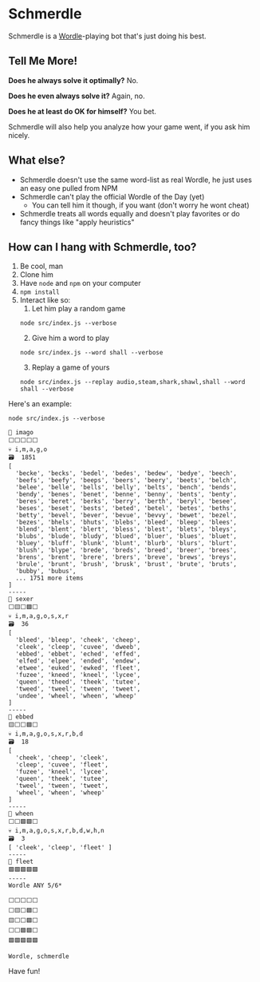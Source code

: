 # Schmerdle

Schmerdle is a [Wordle](https://www.nytimes.com/games/wordle/index.html)-playing bot that's just doing his best.

## Tell Me More!

**Does he always solve it optimally?** No.

**Does he even always solve it?** Again, no.

**Does he at least do OK for himself?** You bet.

Schmerdle will also help you analyze how your game went, if you ask him nicely.

## What else?

- Schmerdle doesn't use the same word-list as real Wordle, he just uses an easy one pulled from NPM
- Schmerdle can't play the official Wordle of the Day (yet)
  - You can tell him it though, if you want (don't worry he wont cheat)
- Schmerdle treats all words equally and doesn't play favorites or do fancy things like "apply heuristics"

## How can I hang with Schmerdle, too?

1. Be cool, man
2. Clone him
3. Have `node` and `npm` on your computer
4. `npm install`
5. Interact like so:
   1. Let him play a random game
    ```
    node src/index.js --verbose
    ```
   2. Give him a word to play
    ```
    node src/index.js --word shall --verbose
    ```
   3. Replay a game of yours
    ```
    node src/index.js --replay audio,steam,shark,shawl,shall --word shall --verbose
    ```

Here's an example:
```
node src/index.js --verbose

🤔 imago
⬜⬜⬜⬜⬜
💀 i,m,a,g,o
🗃️  1851
[
  'becke', 'becks', 'bedel', 'bedes', 'bedew', 'bedye', 'beech',
  'beefs', 'beefy', 'beeps', 'beers', 'beery', 'beets', 'belch',
  'belee', 'belle', 'bells', 'belly', 'belts', 'bench', 'bends',
  'bendy', 'benes', 'benet', 'benne', 'benny', 'bents', 'benty',
  'beres', 'beret', 'berks', 'berry', 'berth', 'beryl', 'besee',
  'beses', 'beset', 'bests', 'beted', 'betel', 'betes', 'beths',
  'betty', 'bevel', 'bever', 'bevue', 'bevvy', 'bewet', 'bezel',
  'bezes', 'bhels', 'bhuts', 'blebs', 'bleed', 'bleep', 'blees',
  'blend', 'blent', 'blert', 'bless', 'blest', 'blets', 'bleys',
  'blubs', 'blude', 'bludy', 'blued', 'bluer', 'blues', 'bluet',
  'bluey', 'bluff', 'blunk', 'blunt', 'blurb', 'blurs', 'blurt',
  'blush', 'blype', 'brede', 'breds', 'breed', 'breer', 'brees',
  'brens', 'brent', 'brere', 'brers', 'breve', 'brews', 'breys',
  'brule', 'brunt', 'brush', 'brusk', 'brust', 'brute', 'bruts',
  'bubby', 'bubus',
  ... 1751 more items
]
-----
🤔 sexer
⬜🟨⬜🟩⬜
💀 i,m,a,g,o,s,x,r
🗃️  36
[
  'bleed', 'bleep', 'cheek', 'cheep',
  'cleek', 'cleep', 'cuvee', 'dweeb',
  'ebbed', 'ebbet', 'eched', 'effed',
  'elfed', 'elpee', 'ended', 'endew',
  'etwee', 'euked', 'ewked', 'fleet',
  'fuzee', 'kneed', 'kneel', 'lycee',
  'queen', 'theed', 'theek', 'tutee',
  'tweed', 'tweel', 'tween', 'tweet',
  'undee', 'wheel', 'wheen', 'wheep'
]
-----
🤔 ebbed
🟨⬜⬜🟩⬜
💀 i,m,a,g,o,s,x,r,b,d
🗃️  18
[
  'cheek', 'cheep', 'cleek',
  'cleep', 'cuvee', 'fleet',
  'fuzee', 'kneel', 'lycee',
  'queen', 'theek', 'tutee',
  'tweel', 'tween', 'tweet',
  'wheel', 'wheen', 'wheep'
]
-----
🤔 wheen
⬜⬜🟩🟩⬜
💀 i,m,a,g,o,s,x,r,b,d,w,h,n
🗃️  3
[ 'cleek', 'cleep', 'fleet' ]
-----
🤔 fleet
🟩🟩🟩🟩🟩
-----
Wordle ANY 5/6*

⬜⬜⬜⬜⬜
⬜🟨⬜🟩⬜
🟨⬜⬜🟩⬜
⬜⬜🟩🟩⬜
🟩🟩🟩🟩🟩

Wordle, schmerdle
```

Have fun!